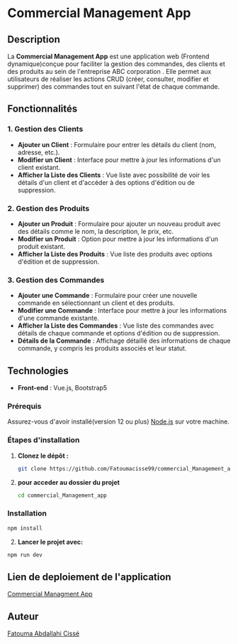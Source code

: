 # Commercial Management App

## Description

La **Commercial Management App** est une application web (Frontend dynamique)conçue pour faciliter la gestion des commandes, des clients et des produits au sein de l'entreprise ABC corporation . Elle permet aux utilisateurs de réaliser les actions CRUD​ (créer, consulter, modifier et supprimer) des commandes tout en suivant l'état de chaque commande. 

## Fonctionnalités

### 1. Gestion des Clients
- **Ajouter un Client** : Formulaire pour entrer les détails du client (nom, adresse, etc.).
- **Modifier un Client** : Interface pour mettre à jour les informations d'un client existant.
- **Afficher la Liste des Clients** : Vue liste avec possibilité de voir les détails d'un client et d'accéder à des options d'édition ou de suppression.

### 2. Gestion des Produits
- **Ajouter un Produit** : Formulaire pour ajouter un nouveau produit avec des détails comme le nom, la description, le prix, etc.
- **Modifier un Produit** : Option pour mettre à jour les informations d'un produit existant.
- **Afficher la Liste des Produits** : Vue liste des produits avec options d'édition et de suppression.

### 3. Gestion des Commandes
- **Ajouter une Commande** : Formulaire pour créer une nouvelle commande en sélectionnant un client et des produits.
- **Modifier une Commande** : Interface pour mettre à jour les informations d'une commande existante.
- **Afficher la Liste des Commandes** : Vue liste des commandes avec détails de chaque commande et options d'édition ou de suppression.
- **Détails de la Commande** : Affichage détaillé des informations de chaque commande, y compris les produits associés et leur statut.
## Technologies
- **Front-end** : Vue.js, Bootstrap5
### Prérequis

Assurez-vous d'avoir installé(version 12 ou plus) [Node.js](https://nodejs.org/) sur votre machine.

### Étapes d'installation

1. **Clonez le dépôt :**

   ```bash
   git clone https://github.com/Fatoumacisse99/commercial_Management_app.git
   ```

2. **pour acceder au dossier du projet**
   ```bash
   cd commercial_Management_app
   ```

### Installation

```bash
npm install
```
2. **Lancer le projet avec:**
```bash
npm run dev
```
## Lien de deploiement de l'application 
[Commercial Managment App](https://commercial-management-app-sage.vercel.app/)
## Auteur

[Fatouma Abdallahi Cissé](https://github.com/Fatoumacisse99)
